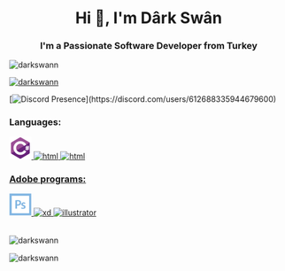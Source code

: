 <h1 align="center">Hi 👋, I'm Dârk Swân</h1>
<h3 align="center">I'm a Passionate Software Developer from Turkey</h3>

<p align="left"> <img src="https://komarev.com/ghpvc/?username=darkswann&label=Profile%20views&color=0e75b6&style=flat" alt="darkswann" /> </p>

<p align="left"> <a href="https://github.com/ryo-ma/github-profile-trophy"><img src="https://github-profile-trophy.vercel.app/?username=ryo-ma&theme=dracula" alt="darkswann" /></a> </p>
 
</p>

[![Discord Presence](https://lanyard-profile-readme.vercel.app/api/901422674067210290?theme=light&bg=7ad3f5&animated=false&hideDiscrim=true&borderRadius=30px&idleMessage=Probably%20doing%20something%20else...)](https://discord.com/users/612688335944679600)


<h3 align="left">Languages:</h3>
 <a href="https://www.w3schools.com/cs/" target="_blank"> <img src="https://raw.githubusercontent.com/devicons/devicon/master/icons/csharp/csharp-original.svg" alt="csharp" width="40" height="40"/> </a>  <a href="https://www.w3schools.com/html/" target="_blank"> <img src="https://i.stack.imgur.com/PgcSR.png" alt="html" width="40" height="40"/>
  <a href="https://www.w3schools.com/css/" target="_blank"> <img src="https://cdn.freelogovectors.net/wp-content/uploads/2020/04/css-3-logo.png" alt="html" width="40" height="40"/>
  
   <h3 align="left">Adobe programs:</h3>
  <a href="https://www.photoshop.com/en" target="_blank"> <img src="https://raw.githubusercontent.com/devicons/devicon/master/icons/photoshop/photoshop-line.svg" alt="photoshop" width="40" height="40"/> </a>  <a href="https://www.googleadservices.com/pagead/aclk?sa=L&ai=DChcSEwiX_MrZoaL1AhXYmtUKHVpSBtMYABABGgJ3cw&ae=2&ohost=www.google.com&cid=CAESQOD2J8eE5kUJfrfFfq_377cIy_daaSW2QLUWwnv0cN34vpdWLM6pnMMdNyrppMNqWmFzcElc2xm-_PjPpdW1llA&sig=AOD64_1oxWLO42w--tnpg1L_zlSonTPpxg&q&adurl&ved=2ahUKEwiTm7_ZoaL1AhXkSvEDHYpjD_QQ0Qx6BAgEEAE" target="_blank"> <img src="https://upload.wikimedia.org/wikipedia/commons/thumb/4/40/Adobe_Premiere_Pro_CC_icon.svg/1200px-Adobe_Premiere_Pro_CC_icon.svg.png" alt="xd" width="40" height="40"/> </a> <a href="https://www.adobe.com/tr/products/aftereffects.html?skwcid=AL!3085!3!340820991294!e!!g!!adobe%20after%20effects&mv=search&sdid=MYYBRYZH&ef_id=Cj0KCQiAieWOBhCYARIsANcOw0yHc_MA-wXUR_7qjqsfugVKA-Dxzh3herZRE2C4B2Xywqlyt7hwZrMaAtXZEALw_wcB:G:s&s_kwcid=AL!3085!3!340820991294!e!!g!!adobe%20after%20effects!1448694139!55308609486&gclid=Cj0KCQiAieWOBhCYARIsANcOw0yHc_MA-wXUR_7qjqsfugVKA-Dxzh3herZRE2C4B2Xywqlyt7hwZrMaAtXZEALw_wcB" target="_blank"> <img src="https://upload.wikimedia.org/wikipedia/commons/thumb/c/cb/Adobe_After_Effects_CC_icon.svg/1200px-Adobe_After_Effects_CC_icon.svg.png" alt="illustrator" width="40" height="40"/> </a><br><br>

<p><img align="center" src="https://github-readme-streak-stats.herokuapp.com/?user=darkswann&" alt="darkswann" /></p>
<p><img align="center" src="https://github-readme-stats.vercel.app/api?username=darkswann&show_icons=true&locale=en" alt="darkswann" /></p>
